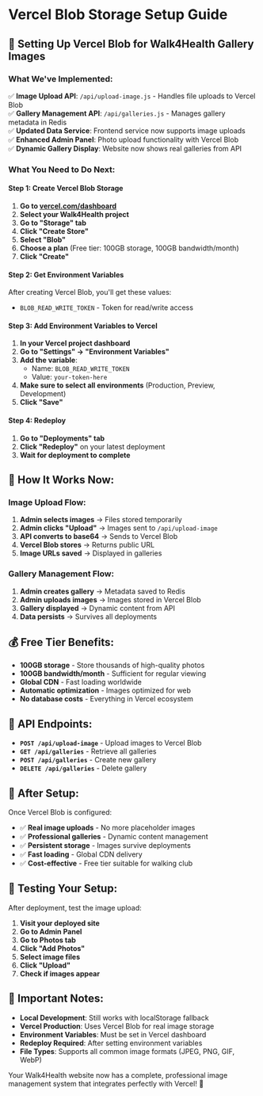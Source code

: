 # Vercel Blob Storage Setup Guide

## 🚀 **Setting Up Vercel Blob for Walk4Health Gallery Images**

### **What We've Implemented:**

✅ **Image Upload API**: `/api/upload-image.js` - Handles file uploads to Vercel Blob  
✅ **Gallery Management API**: `/api/galleries.js` - Manages gallery metadata in Redis  
✅ **Updated Data Service**: Frontend service now supports image uploads  
✅ **Enhanced Admin Panel**: Photo upload functionality with Vercel Blob  
✅ **Dynamic Gallery Display**: Website now shows real galleries from API  

### **What You Need to Do Next:**

#### **Step 1: Create Vercel Blob Storage**
1. **Go to [vercel.com/dashboard](https://vercel.com/dashboard)**
2. **Select your Walk4Health project**
3. **Go to "Storage" tab**
4. **Click "Create Store"**
5. **Select "Blob"**
6. **Choose a plan** (Free tier: 100GB storage, 100GB bandwidth/month)
7. **Click "Create"**

#### **Step 2: Get Environment Variables**
After creating Vercel Blob, you'll get these values:
- `BLOB_READ_WRITE_TOKEN` - Token for read/write access

#### **Step 3: Add Environment Variables to Vercel**
1. **In your Vercel project dashboard**
2. **Go to "Settings" → "Environment Variables"**
3. **Add the variable**:
   - Name: `BLOB_READ_WRITE_TOKEN`
   - Value: `your-token-here`
4. **Make sure to select all environments** (Production, Preview, Development)
5. **Click "Save"**

#### **Step 4: Redeploy**
1. **Go to "Deployments" tab**
2. **Click "Redeploy"** on your latest deployment
3. **Wait for deployment to complete**

## 🎯 **How It Works Now:**

### **Image Upload Flow:**
1. **Admin selects images** → Files stored temporarily
2. **Admin clicks "Upload"** → Images sent to `/api/upload-image`
3. **API converts to base64** → Sends to Vercel Blob
4. **Vercel Blob stores** → Returns public URL
5. **Image URLs saved** → Displayed in galleries

### **Gallery Management Flow:**
1. **Admin creates gallery** → Metadata saved to Redis
2. **Admin uploads images** → Images stored in Vercel Blob
3. **Gallery displayed** → Dynamic content from API
4. **Data persists** → Survives all deployments

## 💰 **Free Tier Benefits:**

- **100GB storage** - Store thousands of high-quality photos
- **100GB bandwidth/month** - Sufficient for regular viewing
- **Global CDN** - Fast loading worldwide
- **Automatic optimization** - Images optimized for web
- **No database costs** - Everything in Vercel ecosystem

## 🔧 **API Endpoints:**

- **`POST /api/upload-image`** - Upload images to Vercel Blob
- **`GET /api/galleries`** - Retrieve all galleries
- **`POST /api/galleries`** - Create new gallery
- **`DELETE /api/galleries`** - Delete gallery

## 🎉 **After Setup:**

Once Vercel Blob is configured:
- ✅ **Real image uploads** - No more placeholder images
- ✅ **Professional galleries** - Dynamic content management
- ✅ **Persistent storage** - Images survive deployments
- ✅ **Fast loading** - Global CDN delivery
- ✅ **Cost-effective** - Free tier suitable for walking club

## 🧪 **Testing Your Setup:**

After deployment, test the image upload:
1. **Visit your deployed site**
2. **Go to Admin Panel**
3. **Go to Photos tab**
4. **Click "Add Photos"**
5. **Select image files**
6. **Click "Upload"**
7. **Check if images appear**

## 🚨 **Important Notes:**

- **Local Development**: Still works with localStorage fallback
- **Vercel Production**: Uses Vercel Blob for real image storage
- **Environment Variables**: Must be set in Vercel dashboard
- **Redeploy Required**: After setting environment variables
- **File Types**: Supports all common image formats (JPEG, PNG, GIF, WebP)

Your Walk4Health website now has a complete, professional image management system that integrates perfectly with Vercel! 🎉
